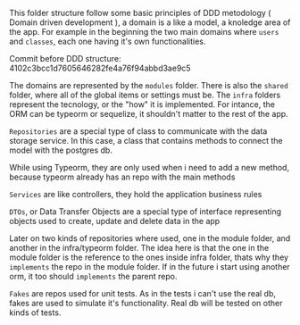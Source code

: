 This folder structure follow some basic principles of DDD metodology ( Domain driven development ),
a domain is a like a model, a knoledge area of the app. For example in the beginning
the two main domains where `users` and `classes`, each one having it's own functionalities.

Commit before DDD structure: 4102c3bcc1d7605646282fe4a76f94abbd3ae9c5

The domains are represented by the `modules` folder. There is also the `shared` folder, where
all of the global items or settings must be. The `infra` folders represent the tecnology,
or the "how" it is implemented. For intance, the ORM can be typeorm or sequelize, it shouldn't
matter to the rest of the app.

`Repositories` are a special type of class to communicate with the data storage
service. In this case, a class that contains methods to connect the model with
the postgres db.

While using Typeorm, they are only used when i need to add a new method, because
typeorm already has an repo with the main methods

`Services` are like controllers, they hold the application business rules

`DTOs`, or Data Transfer Objects are a special type of interface representing
objects used to create, update and delete data in the app

Later on two kinds of repositories where used, one in the module folder, and
another in the infra/typeorm folder. The idea here is that the one in the module
folder is the reference to the ones inside infra folder, thats why they `implements`
the repo in the module folder. If in the future i start using another orm, it too
should `implements` the parent repo.

`Fakes` are repos used for unit tests. As in the tests i can't use the real db,
fakes are used to simulate it's functionality. Real db will be tested on other
kinds of tests.
